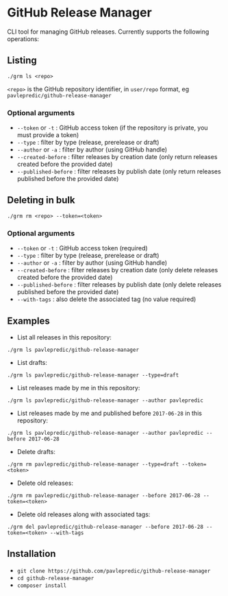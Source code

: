 # GitHub Release Manager

CLI tool for managing GitHub releases. Currently supports the following operations:

## Listing

`./grm ls <repo>`

`<repo>` is the GitHub repository identifier, in `user/repo` format, eg `pavlepredic/github-release-manager`

### Optional arguments

- `--token` or `-t` : GitHub access token (if the repository is private, you must provide a token)
- `--type` : filter by type (release, prerelease or draft)
- `--author` or `-a` : filter by author (using GitHub handle)
- `--created-before` : filter releases by creation date (only return releases created before the provided date)
- `--published-before` : filter releases by publish date (only return releases published before the provided date)

## Deleting in bulk

`./grm rm <repo> --token=<token>`

### Optional arguments

- `--token` or `-t` : GitHub access token (required)
- `--type` : filter by type (release, prerelease or draft)
- `--author` or `-a` : filter by author (using GitHub handle)
- `--created-before` : filter releases by creation date (only delete releases created before the provided date)
- `--published-before` : filter releases by publish date (only delete releases published before the provided date)
- `--with-tags` : also delete the associated tag (no value required)

## Examples

- List all releases in this repository:

`./grm ls pavlepredic/github-release-manager`

- List drafts:

`./grm ls pavlepredic/github-release-manager --type=draft`

- List releases made by me in this repository:

`./grm ls pavlepredic/github-release-manager --author pavlepredic`

- List releases made by me and published before `2017-06-28` in this repository:

`./grm ls pavlepredic/github-release-manager --author pavlepredic --before 2017-06-28`

- Delete drafts:

`./grm rm pavlepredic/github-release-manager --type=draft --token=<token>`

- Delete old releases:

`./grm rm pavlepredic/github-release-manager --before 2017-06-28 --token=<token>`

- Delete old releases along with associated tags:

`./grm del pavlepredic/github-release-manager --before 2017-06-28 --token=<token> --with-tags`

## Installation

- `git clone https://github.com/pavlepredic/github-release-manager`
- `cd github-release-manager`
- `composer install`
